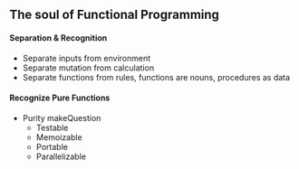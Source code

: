 ## The soul of Functional Programming
#### Separation & Recognition
* Separate inputs from environment
* Separate mutation from calculation
* Separate functions from rules, functions are nouns, procedures as data


#### Recognize Pure Functions
* Purity makeQuestion
  * Testable
  * Memoizable
  * Portable
  * Parallelizable
